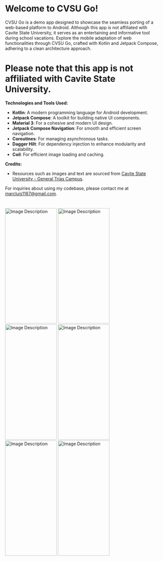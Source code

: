 
# **Welcome to CVSU Go!**

CVSU Go is a demo app designed to showcase the seamless porting of a web-based platform to Android. Although this app is not affiliated with Cavite State University, it serves as an entertaining and informative tool during school vacations. Explore the mobile adaptation of web functionalities through CVSU Go, crafted with Kotlin and Jetpack Compose, adhering to a clean architecture approach.

# **Please note that this app is not affiliated with Cavite State University.**

**Technologies and Tools Used:**
- **Kotlin**: A modern programming language for Android development.
- **Jetpack Compose**: A toolkit for building native UI components.
- **Material 3**: For a cohesive and modern UI design.
- **Jetpack Compose Navigation**: For smooth and efficient screen navigation.
- **Coroutines**: For managing asynchronous tasks.
- **Dagger Hilt**: For dependency injection to enhance modularity and scalability.
- **Coil**: For efficient image loading and caching.

**Credits:**
- Resources such as images and text are sourced from [Cavite State University - General Trias Campus](http://generaltrias.cvsu.edu.ph/).


For inquiries about using my codebase, please contact me at marcluis1187@gmail.com.

# 


<img src="https://github.com/user-attachments/assets/6b421a50-6faa-40f9-b0dd-0d08e12da850" alt="Image Description" width="168" height="374">
<img src="https://github.com/user-attachments/assets/42c183e0-073a-422d-b9f1-b595272f3a87" alt="Image Description" width="168" height="374">
<img src="https://github.com/user-attachments/assets/3f584bfc-c0ef-4853-a404-1d23c252a369" alt="Image Description" width="168" height="374">
<img src="https://github.com/user-attachments/assets/d9714c62-ff1c-4995-9938-3424b06a986f" alt="Image Description" width="168" height="374">
<img src="https://github.com/user-attachments/assets/1e51c1d7-8c3e-4755-b1b2-acb77df115da" alt="Image Description" width="168" height="374">
<img src="https://github.com/user-attachments/assets/2f0d0e1c-74a5-4e01-94e3-73ffb7d972aa" alt="Image Description" width="168" height="374">





